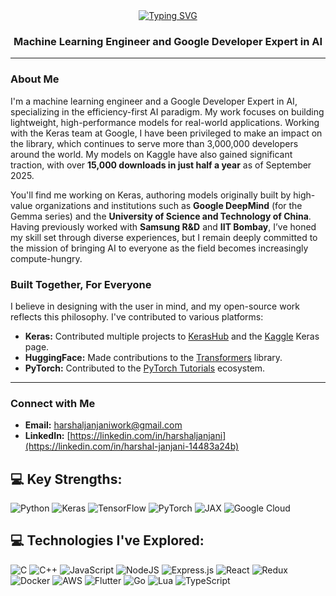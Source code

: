 <div align="center">
  <a href="https://git.io/typing-svg">
    <img src="https://readme-typing-svg.herokuapp.com?font=Schibsted+Grotesk&weight=600&size=40&pause=3000&color=F70000&background=C4C4C41F&center=true&vCenter=true&width=500&height=70&lines=Hello%2C+I'm+Harshal.." alt="Typing SVG">
  </a>
</div>

<h3 align="center">Machine Learning Engineer and Google Developer Expert in AI</h3>

-----

### About Me

I'm a machine learning engineer and a Google Developer Expert in AI, specializing in the efficiency-first AI paradigm. My work focuses on building lightweight, high-performance models for real-world applications. Working with the Keras team at Google, I have been privileged to make an impact on the library, which continues to serve more than 3,000,000 developers around the world. My models on Kaggle have also gained significant traction, with over **15,000 downloads in just half a year** as of September 2025.

You'll find me working on Keras, authoring models originally built by high-value organizations and institutions such as **Google DeepMind** (for the Gemma series) and the **University of Science and Technology of China**. Having previously worked with **Samsung R&D** and **IIT Bombay**, I’ve honed my skill set through diverse experiences, but I remain deeply committed to the mission of bringing AI to everyone as the field becomes increasingly compute-hungry.

### Built Together, For Everyone

I believe in designing with the user in mind, and my open-source work reflects this philosophy. I've contributed to various platforms:

  * **Keras:** Contributed multiple projects to [KerasHub](https://github.com/keras-team/keras-hub/commits?author=harshaljanjani) and the [Kaggle](https://www.kaggle.com/harshaljanjani/models) Keras page.
  * **HuggingFace:** Made contributions to the [Transformers](https://github.com/huggingface/transformers/pulls?q=is%3Apr+author%3Aharshaljanjani) library.
  * **PyTorch:** Contributed to the [PyTorch Tutorials](https://github.com/pytorch/tutorials/pull/3377) ecosystem.

-----

### Connect with Me

  * **Email:** harshaljanjaniwork@gmail.com
  * **LinkedIn:** [https://linkedin.com/in/harshaljanjani](https://linkedin.com/in/harshal-janjani-14483a24b)

## 💻 Key Strengths:
![Python](https://img.shields.io/badge/python-3670A0?style=for-the-badge&logo=python&logoColor=ffdd54) 
![Keras](https://img.shields.io/badge/Keras-%23D00000.svg?style=for-the-badge&logo=Keras&logoColor=white)
![TensorFlow](https://img.shields.io/badge/TensorFlow-%23FF6F00.svg?style=for-the-badge&logo=TensorFlow&logoColor=white) 
![PyTorch](https://img.shields.io/badge/PyTorch-%23EE4C2C.svg?style=for-the-badge&logo=PyTorch&logoColor=white)
![JAX](https://img.shields.io/badge/JAX-%237B42BC.svg?style=for-the-badge&logoColor=white)
![Google Cloud](https://img.shields.io/badge/GoogleCloud-%234285F4.svg?style=for-the-badge&logo=google-cloud&logoColor=white)

## 💻 Technologies I've Explored:
![C](https://img.shields.io/badge/c-%2300599C.svg?style=for-the-badge&logo=c&logoColor=white)
![C++](https://img.shields.io/badge/c++-%2300599C.svg?style=for-the-badge&logo=c%2B%2B&logoColor=white) 
![JavaScript](https://img.shields.io/badge/javascript-%23323330.svg?style=for-the-badge&logo=javascript&logoColor=%23F7DF1E)
![NodeJS](https://img.shields.io/badge/node.js-6DA55F?style=for-the-badge&logo=node.js&logoColor=white) 
![Express.js](https://img.shields.io/badge/express.js-%23404d59.svg?style=for-the-badge&logo=express&logoColor=%2361DAFB)
![React](https://img.shields.io/badge/react-%2320232a.svg?style=for-the-badge&logo=react&logoColor=%2361DAFB) 
![Redux](https://img.shields.io/badge/redux-%23593d88.svg?style=for-the-badge&logo=redux&logoColor=white)
![Docker](https://img.shields.io/badge/docker-%230db7ed.svg?style=for-the-badge&logo=docker&logoColor=white)
![AWS](https://img.shields.io/badge/AWS-%23FF9900.svg?style=for-the-badge&logo=amazon-aws&logoColor=white)
![Flutter](https://img.shields.io/badge/Flutter-%2302569B.svg?style=for-the-badge&logo=Flutter&logoColor=white)
![Go](https://img.shields.io/badge/go-%2300ADD8.svg?style=for-the-badge&logo=go&logoColor=white)
![Lua](https://img.shields.io/badge/lua-%232C2D72.svg?style=for-the-badge&logo=lua&logoColor=white)
![TypeScript](https://img.shields.io/badge/typescript-%23007ACC.svg?style=for-the-badge&logo=typescript&logoColor=white)
